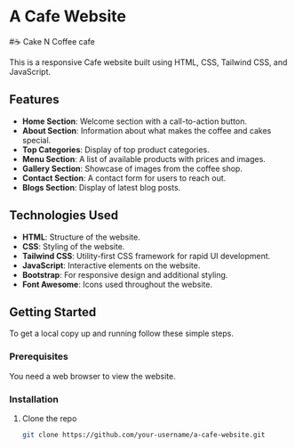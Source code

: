 # A Cafe Website
#☕ Cake N Coffee cafe
 
This is a responsive Cafe website built using HTML, CSS, Tailwind CSS, and JavaScript.

## Features

- **Home Section**: Welcome section with a call-to-action button.
- **About Section**: Information about what makes the coffee and cakes special.
- **Top Categories**: Display of top product categories.
- **Menu Section**: A list of available products with prices and images.
- **Gallery Section**: Showcase of images from the coffee shop.
- **Contact Section**: A contact form for users to reach out.
- **Blogs Section**: Display of latest blog posts.

## Technologies Used

- **HTML**: Structure of the website.
- **CSS**: Styling of the website.
- **Tailwind CSS**: Utility-first CSS framework for rapid UI development.
- **JavaScript**: Interactive elements on the website.
- **Bootstrap**: For responsive design and additional styling.
- **Font Awesome**: Icons used throughout the website.

## Getting Started

To get a local copy up and running follow these simple steps.

### Prerequisites

You need a web browser to view the website.

### Installation

1. Clone the repo

   ```sh
   git clone https://github.com/your-username/a-cafe-website.git
